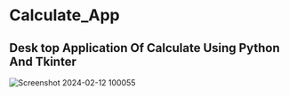 # Calculate_App
## Desk top Application Of Calculate Using Python And Tkinter

![Screenshot 2024-02-12 100055](https://github.com/AbdullahMahmoud23/Calculate_App/assets/152289535/46f4128c-4265-441d-a6fe-4c9a6c6287cf)
